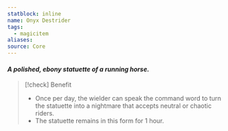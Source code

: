 ```yaml
---
statblock: inline
name: Onyx Destrider
tags:
  - magicitem
aliases: 
source: Core
---
```

#### *A polished, ebony statuette of a running horse.*

>[!check] Benefit
>- Once per day, the wielder can speak the command word to turn the statuette into a nightmare that accepts neutral or chaotic riders. 
>- The statuette remains in this form for 1 hour.
